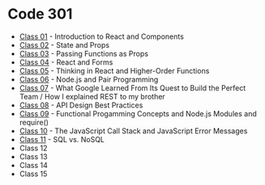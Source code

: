 # Code 301

- [Class 01](./code-301/class-01.md) - Introduction to React and Components
- [Class 02](./code-301/class-02.md) - State and Props
- [Class 03](./code-301/class-03.md) - Passing Functions as Props
- [Class 04](./code-301/class-04.md) - React and Forms
- [Class 05](./code-301/class-05.md) - Thinking in React and Higher-Order Functions
- [Class 06](./code-301/class-06.md) - Node.js and Pair Programming
- [Class 07](./code-301/class-07.md) - What Google Learned From Its Quest to Build the Perfect Team / How I explained REST to my brother
- [Class 08](./code-301/class-08.md) - API Design Best Practices
- [Class 09](./code-301/class-09.md) - Functional Progamming Concepts and Node.js Modules and require()
- [Class 10](./code-301/class-10.md) - The JavaScript Call Stack and JavaScript Error Messages
- [Class 11](./code-301/class-11.md) - SQL vs. NoSQL
- Class 12
- Class 13
- Class 14
- Class 15